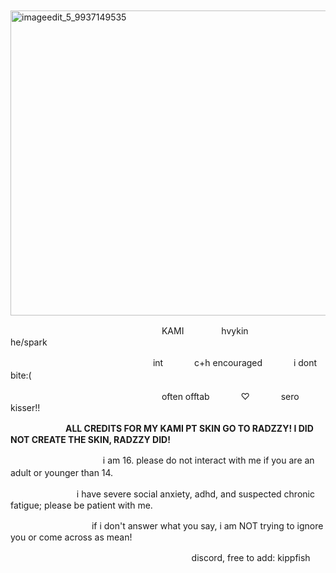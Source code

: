 
　　　　　　　　　<img width="589" height="488" alt="imageedit_5_9937149535" src="https://github.com/user-attachments/assets/7c0632cb-63ff-4a96-bf0f-3451589ef7d5" />

　　　　　　　　　　　　　　　　　 KAMI 　　　　hvykin　　　　　he/spark

　　　　　　　　　　　　　　　　 int 　　　 c+h encouraged 　　　 i dont bite:(　　

　　　　　　　　　　　　　　　　 　often offtab 　　　 ♡ 　　　 sero kisser!!


　　　 　　　**ALL CREDITS FOR MY KAMI PT SKIN GO TO RADZZY! I DID NOT CREATE THE SKIN, RADZZY DID!**
      
　　　 　　　　　 　　i am 16. please do not interact with me if you are an adult or younger than 14.　

　　　 　　　  　i have severe social anxiety, adhd, and suspected chronic fatigue; please be patient with me.

　　　　　　　　 　if i don't answer what you say, i am NOT trying to ignore you or come across as mean!

　　　　　　　　　　　          　 　　     　 　　　 　 discord, free to add: kippfish　　　　
